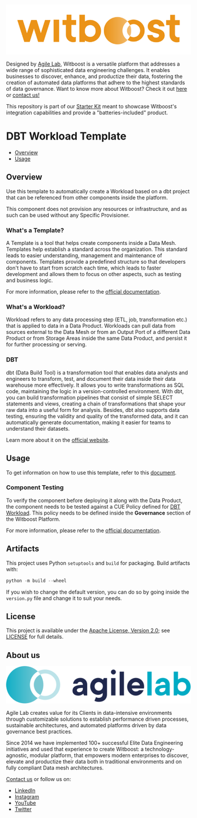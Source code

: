 <p align="center">
    <a href="https://www.witboost.com/">
        <img src="docs/img/WITBOOST_LOGO.svg" alt="witboost" width=600 >
    </a>
</p>

Designed by [Agile Lab](https://www.agilelab.it/), Witboost is a versatile platform that addresses a wide range of sophisticated data engineering challenges. It enables businesses to discover, enhance, and productize their data, fostering the creation of automated data platforms that adhere to the highest standards of data governance. Want to know more about Witboost? Check it out [here](https://www.witboost.com/) or [contact us!](https://witboost.com/contact-us)

This repository is part of our [Starter Kit](https://github.com/agile-lab-dev/witboost-starter-kit) meant to showcase Witboost's integration capabilities and provide a "batteries-included" product.

# DBT Workload Template

- [Overview](#overview)
- [Usage](#usage)

## Overview

Use this template to automatically create a Workload based on a dbt project that can be referenced from other components inside the platform.

This component does not provision any resources or infrastructure, and as such can be used without any Specific Provisioner.

### What's a Template?

A Template is a tool that helps create components inside a Data Mesh. Templates help establish a standard across the organization. This standard leads to easier understanding, management and maintenance of components. Templates provide a predefined structure so that developers don't have to start from scratch each time, which leads to faster development and allows them to focus on other aspects, such as testing and business logic.

For more information, please refer to the [official documentation](https://docs.witboost.agilelab.it/docs/p1_user/p6_advanced/p6_1_templates/#getting-started).

### What's a Workload?

Workload refers to any data processing step (ETL, job, transformation etc.) that is applied to data in a Data Product. Workloads can pull data from sources external to the Data Mesh or from an Output Port of a different Data Product or from Storage Areas inside the same Data Product, and persist it for further processing or serving.

### DBT

dbt (Data Build Tool) is a transformation tool that enables data analysts and engineers to transform, test, and document their data inside their data warehouse more effectively. It allows you to write transformations as SQL code, maintaining the logic in a version-controlled environment. With dbt, you can build transformation pipelines that consist of simple SELECT statements and views, creating a chain of transformations that shape your raw data into a useful form for analysis. Besides, dbt also supports data testing, ensuring the validity and quality of the transformed data, and it can automatically generate documentation, making it easier for teams to understand their datasets.

Learn more about it on the [official website](https://www.getdbt.com/).

## Usage

To get information on how to use this template, refer to this [document](./docs/index.md).

### Component Testing

To verify the component before deploying it along with the Data Product, the component needs to be tested against a CUE Policy defined for [DBT Workload](./policies/dbt.cue). This policy needs to be defined inside the **Governance** section of the Witboost Platform.

For more information, please refer to the [official documentation](https://docs.witboost.agilelab.it/docs/p1_user/p5_managing_policies/p5_1_overview).

## Artifacts

This project uses Python `setuptools` and `build` for packaging. Build artifacts with:

```python
python -m build --wheel
```

If you wish to change the default version, you can do so by going inside the `version.py` file and change it to suit your needs.

## License

This project is available under the [Apache License, Version 2.0](https://opensource.org/licenses/Apache-2.0); see [LICENSE](LICENSE) for full details.

## About us

<p align="center">
    <a href="https://www.agilelab.it">
        <img src="docs/img/agilelab_logo.svg" alt="Agile Lab" width=600>
    </a>
</p>

Agile Lab creates value for its Clients in data-intensive environments through customizable solutions to establish performance driven processes, sustainable architectures, and automated platforms driven by data governance best practices.

Since 2014 we have implemented 100+ successful Elite Data Engineering initiatives and used that experience to create Witboost: a technology-agnostic, modular platform, that empowers modern enterprises to discover, elevate and productize their data both in traditional environments and on fully compliant Data mesh architectures.

[Contact us](https://www.agilelab.it/contacts) or follow us on:

- [LinkedIn](https://www.linkedin.com/company/agile-lab/)
- [Instagram](https://www.instagram.com/agilelab_official/)
- [YouTube](https://www.youtube.com/channel/UCTWdhr7_4JmZIpZFhMdLzAA)
- [Twitter](https://twitter.com/agile__lab)

